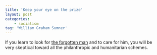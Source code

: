 ```yaml
---
title: 'Keep your eye on the prize'
layout: post
categories:
    - socialism
tag: 'William Graham Sumner'
---
```


If you learn to look for [the forgotten man](https://www.gregraven.website/the-forgotten-man/) and to care for him, you will be very skeptical toward all the philanthropic and humanitarian schemes.